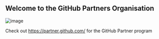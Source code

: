 ## Welcome to the GitHub Partners Organisation
![image](https://user-images.githubusercontent.com/13181456/133612556-5d90fcb3-d0fa-4c06-ae51-9ddd69ed526b.jpeg)

Check out https://partner.github.com/ for the GitHub Partner program
